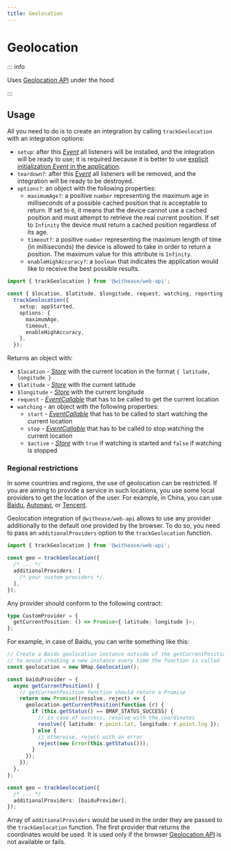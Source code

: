 ```yaml
---
title: Geolocation
---
```


# Geolocation <Badge text="since v1.3.0" />

::: info

Uses [Geolocation API](https://developer.mozilla.org/en-US/docs/Web/API/Geolocation_API) under the hood

:::

## Usage

All you need to do is to create an integration by calling `trackGeolocation` with an integration options:

- `setup`: after this [_Event_](https://effector.dev/en/api/effector/event/) all listeners will be installed, and the integration will be ready to use; it is required because it is better to use [explicit initialization _Event_ in the application](/magazine/explicit_start).
- `teardown?`: after this [_Event_](https://effector.dev/en/api/effector/event/) all listeners will be removed, and the integration will be ready to be destroyed.
- `options?`: an object with the following properties:
  - `maximumAge?`: a positive `number` representing the maximum age in milliseconds of a possible cached position that is acceptable to return. If set to `0`, it means that the device cannot use a cached position and must attempt to retrieve the real current position. If set to `Infinity` the device must return a cached position regardless of its age.
  - `timeout?`: a positive `number` representing the maximum length of time (in milliseconds) the device is allowed to take in order to return a position. The maximum value for this attribute is `Infinity`.
  - `enableHighAccuracy?`: a `boolean` that indicates the application would like to receive the best possible results.

```ts
import { trackGeolocation } from '@withease/web-api';

const { $location, $latitude, $longitude, request, watching, reporting } =
  trackGeolocation({
    setup: appStarted,
    options: {
      maximumAge,
      timeout,
      enableHighAccuracy,
    },
  });
```

Returns an object with:

- `$location` - [_Store_](https://effector.dev/docs/api/effector/store) with the current location in the format `{ latitude, longitude }`
- `$latitude` - [_Store_](https://effector.dev/docs/api/effector/store) with the current latitude
- `$longitude` - [_Store_](https://effector.dev/docs/api/effector/store) with the current longitude
- `request` - [_EventCallable_](https://effector.dev/en/api/effector/event/#eventCallable) that has to be called to get the current location
- `watching` - an object with the following properties:
  - `start` - [_EventCallable_](https://effector.dev/en/api/effector/event/#eventCallable) that has to be called to start watching the current location
  - `stop` - [_EventCallable_](https://effector.dev/en/api/effector/event/#eventCallable) that has to be called to stop watching the current location
  - `$active` - [_Store_](https://effector.dev/docs/api/effector/store) with `true` if watching is started and `false` if watching is stopped

### Regional restrictions

In some countries and regions, the use of geolocation can be restricted. If you are aiming to provide a service in such locations, you use some local providers to get the location of the user. For example, in China, you can use [Baidu](https://lbsyun.baidu.com/index.php?title=jspopular/guide/geolocation), [Autonavi](https://lbsyun.baidu.com/index.php?title=jspopular/guide/geolocation), or [Tencent](https://lbs.qq.com/webApi/component/componentGuide/componentGeolocation).

Geolocation integration of `@withease/web-api` allows to use any provider additionally to the default one provided by the browser. To do so, you need to pass an `additionalProviders` option to the `trackGeolocation` function.

```ts
import { trackGeolocation } from '@withease/web-api';

const geo = trackGeolocation({
  /* ... */
  additionalProviders: [
    /* your custom providers */
  ],
});
```

Any provider should conform to the following contract:

```ts
type CustomProvider = {
  getCurrentPosition: () => Promise<{ latitude; longitude }>;
};
```

For example, in case of Baidu, you can write something like this:

```ts
// Create a Baidu geolocation instance outside of the getCurrentPosition function
// to avoid creating a new instance every time the function is called
const geolocation = new BMap.Geolocation();

const baiduProvider = {
  async getCurrentPosition() {
    // getCurrentPosition function should return a Promise
    return new Promise((resolve, reject) => {
      geolocation.getCurrentPosition(function (r) {
        if (this.getStatus() == BMAP_STATUS_SUCCESS) {
          // in case of success, resolve with the coordinates
          resolve({ latitude: r.point.lat, longitude: r.point.lng });
        } else {
          // otherwise, reject with an error
          reject(new Error(this.getStatus()));
        }
      });
    });
  },
};

const geo = trackGeolocation({
  /* ... */
  additionalProviders: [baiduProvider],
});
```

Array of `additionalProviders` would be used in the order they are passed to the `trackGeolocation` function. The first provider that returns the coordinates would be used. It is used only if the browser [Geolocation API](https://developer.mozilla.org/en-US/docs/Web/API/Geolocation_API) is not available or fails.
